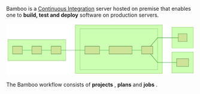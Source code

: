 Bamboo is a [Continuous Integration](https://www.otienoken.me/devops/devops-with-bitbucket-pipelines/) server hosted on premise that enables one to **build, test and deploy** software on production servers.

![Bamboo CI Server workflow](./assets/img/bambooprocess.svg "The Bamboo Process")

The Bamboo workflow consists of **projects** , **plans** and **jobs** .